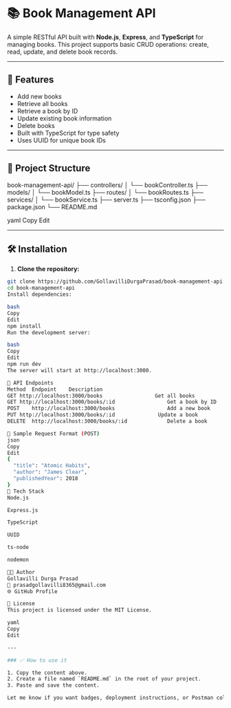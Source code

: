 # 📚 Book Management API

A simple RESTful API built with **Node.js**, **Express**, and **TypeScript** for managing books. This project supports basic CRUD operations: create, read, update, and delete book records.

---

## 🚀 Features

- Add new books
- Retrieve all books
- Retrieve a book by ID
- Update existing book information
- Delete books
- Built with TypeScript for type safety
- Uses UUID for unique book IDs

---

## 📁 Project Structure

book-management-api/
├── controllers/
│ └── bookController.ts
├── models/
│ └── bookModel.ts
├── routes/
│ └── bookRoutes.ts
├── services/
│ └── bookService.ts
├── server.ts
├── tsconfig.json
├── package.json
└── README.md

yaml
Copy
Edit

---

## 🛠️ Installation

1. **Clone the repository:**

```bash
git clone https://github.com/GollavilliDurgaPrasad/book-management-api.git
cd book-management-api
Install dependencies:

bash
Copy
Edit
npm install
Run the development server:

bash
Copy
Edit
npm run dev
The server will start at http://localhost:3000.

🧪 API Endpoints
Method	Endpoint	Description
GET	http://localhost:3000/books	                Get all books
GET	http://localhost:3000/books/:id	                Get a book by ID
POST	http://localhost:3000/books	                Add a new book
PUT	http://localhost:3000/books/:id         	 Update a book
DELETE	http://localhost:3000/books/:id	            Delete a book

📌 Sample Request Format (POST)
json
Copy
Edit
{
  "title": "Atomic Habits",
  "author": "James Clear",
  "publishedYear": 2018
}
🧩 Tech Stack
Node.js

Express.js

TypeScript

UUID

ts-node

nodemon

👨‍💻 Author
Gollavilli Durga Prasad
📧 prasadgollavilli8365@gmail.com
🌐 GitHub Profile

📝 License
This project is licensed under the MIT License.

yaml
Copy
Edit

---

### ✅ How to use it

1. Copy the content above.
2. Create a file named `README.md` in the root of your project.
3. Paste and save the content.

Let me know if you want badges, deployment instructions, or Postman collection setup added!







